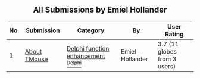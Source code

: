 ﻿<div align="center">

## All Submissions by Emiel Hollander

</div>

No.  | Submission | Category | By   | User Rating
---- | ---------- | -------- | ---- | -----------
1 | [About TMouse<br />](https://github.com/Planet-Source-Code/emiel-hollander-about-tmouse__7-56) | [Delphi function enhancement<br /><sup>Delphi</sup>](../ByCategory/delphi-function-enhancement__7-25.md) | Emiel Hollander | 3.7 (11 globes from 3 users)

